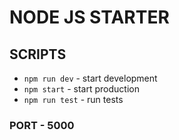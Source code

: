 # **NODE JS STARTER**

## SCRIPTS
- `npm run dev` - start development
- `npm start` - start production
- `npm run test` - run tests

### PORT - 5000